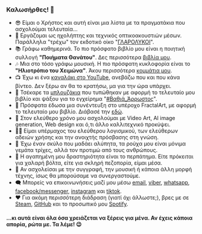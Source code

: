 ### Καλωσήρθες! 👋

- 😎 Είμαι ο Χρήστος και αυτή είναι μια λίστα με τα πραγματάκια που ασχολούμαι τελευταία...
- 👷 Εργάζομαι ως ηχολήπτης και τεχνικός οπτικοακουστιών μέσων. Παράλληλα "τρέχω" τον εκδοτικό οίκο "[ΓΛΑΡΟΛΥΚΟΙ](https://glarolykoi.net)".
- 📚 Γράφω καθημερινά. Το πιο πρόσφατο βιβλίο μου είναι η ποιητική συλλογή **"Ποιήματα Θανάτου"**. Δες περισσότερα [βιβλία μου](https://www.glarolykoi.net/shop/?filters=syggrafeis[49151]).
- 🎶 Μια στο τόσο γράφω μουσική. Η πιο πρόσφατη κυκλοφορία είναι το **"Ηλιοτρόπιο του Χειμώνα"**. Άκου περισσότερα [κομμάτια μου](https://open.spotify.com/artist/1UcOlVh56EButT4fuTg9V6).
- 📺 Έχω κι ένα [καναλάκι στο YouTube](https://youtube.com/@koulaxizis), ανεβάζω που και που κάνα βίντεο. Δεν ξέρω αν θα το κρατήσω, μα για την ώρα υπάρχει.
- 👕 Τσέκαρε τα [μπλουζάκια](https://www.glarolykoi.net/product/unisex-t-shirt-vathia_arrostos/) που τυπώθηκαν με αφορμή το τελευταίο μου βιβλίο και ψάξου για το εγχείρημα "[#Βαθιά_Άρρωστος](https://www.youtube.com/watch?v=dkdJKNf2yss)".
- 📜 Πρόσφατα έδωσα μια συνέντευξη στο υπέροχο FractalArt, με αφορμή το τελευταίο μου βιβλίο. Διάβασέ την [εδώ](https://www.fractalart.gr/christos-koylaxizis/).
- 🎨 Στον ελεύθερο χρόνο μου ασχολούμαι με Video Art, AI image generation, Web design και ό,τι άλλο καλλιτεχνικό προκύψει.
- 🐱‍💻 Είμαι υπέρμαχος του ελεύθερου λογισμικού, των ελεύθερων αδειών χρήσης και την ανοιχτής πρόσβασης στη γνώση.
- 🐶 Έχω έναν σκύλο που μαδάει αλύπητα, τα ρούχα μου είναι μόνιμα γεμάτα τρίχες, αλλά τον προτιμώ από τους ανθρώπους.
- 👟 Η αγαπημένη μου δραστηριότητα είναι το περπάτημα. Είτε πρόκειται για χαλαρή βόλτα, είτε για σκληρή πεζοπορία, είμαι μέσα.
- 🧠 Αν ασχολείσαι με την συγγραφή, την μουσική ή κάποια άλλη μορφή τέχνης, ίσως θα μπορούσαμε να συνεργαστούμε.
- 🗨️ Μπορείς να επικοινωνήσεις μαζί μου μέσω [email](mailto:ckoulaxizis@gmail.com), [viber](viber://chat?number=+306984170256), [whatsapp](https://wa.me/0306984170256), [facebook/messenger](https://facebook.com/ckoulaxizis), [instagram](https://instagram.com/ckoulaxizis) και [tiktok](https://tiktok.com/@ckoulaxizis).
- ❤️ Για ακόμη περισσότερη διάδραση (γιατί όχι άλλωστε;), βρες με σε [Steam](https://steamcommunity.com/id/koulaxizis/), [GitHub](https://github.com/koulaxizis) και το προσωπικό μου [Spotify](https://open.spotify.com/user/koulaxizis).

#### ...κι αυτά είναι όλα όσα χρειάζεται να ξέρεις για μένα. Αν έχεις κάποια απορία, ρώτα με. Τα λέμε! 😉